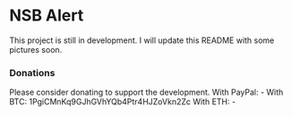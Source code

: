 # NSB Alert
This project is still in development. I will update this README with some pictures soon.

### Donations
Please consider donating to support the development.
With PayPal: -
With BTC: 1PgiCMnKq9GJhGVhYQb4Ptr4HJZoVkn2Zc
With ETH: -
